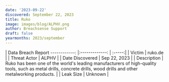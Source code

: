```yaml
---
date: '2023-09-22'
discovered: September 22, 2023
title: Ruko
image: images/blog/ALPHV.png
author: Breachsense Support
draft: false
yearmonths: 2023/september
---
```



| Data Breach Report
------------:     |:-------------:    | :-----:|
| Victim      | ruko.de      | 
| Threat Actor      | ALPHV      | 
| Date Discovered      | Sep 22, 2023      | 
| Description      | Ruko has been one of the world's leading manufacturers of high-quality tools, such as metal drills, concrete drills, wood drills and other metalworking products.      | 
| Leak Size      | Unknown      | 

